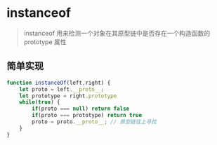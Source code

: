 # instanceof

> instanceof 用来检测一个对象在其原型链中是否存在一个构造函数的 prototype 属性

## 简单实现

```js
function instanceOf(left,right) {
    let proto = left.__proto__;
    let prototype = right.prototype
    while(true) {
        if(proto === null) return false
        if(proto === prototype) return true
        proto = proto.__proto__; // 原型链往上寻找
    }
}

```
